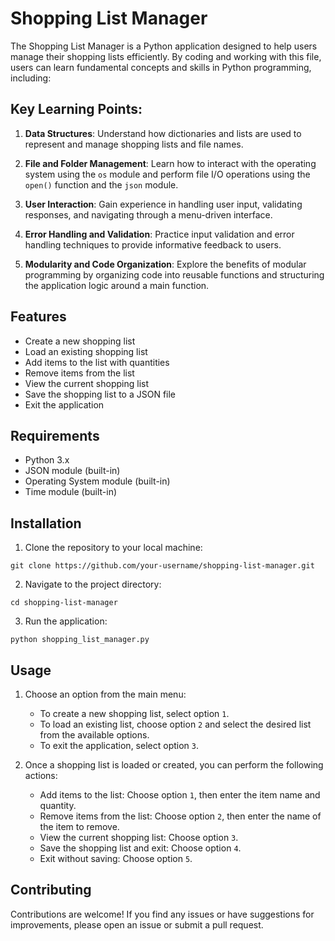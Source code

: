 # Shopping List Manager

The Shopping List Manager is a Python application designed to help users manage their shopping lists efficiently. By coding and working with this file, users can learn fundamental concepts and skills in Python programming, including:

## Key Learning Points:

1. **Data Structures**: Understand how dictionaries and lists are used to represent and manage shopping lists and file names.

2. **File and Folder Management**: Learn how to interact with the operating system using the `os` module and perform file I/O operations using the `open()` function and the `json` module.

3. **User Interaction**: Gain experience in handling user input, validating responses, and navigating through a menu-driven interface.

4. **Error Handling and Validation**: Practice input validation and error handling techniques to provide informative feedback to users.

5. **Modularity and Code Organization**: Explore the benefits of modular programming by organizing code into reusable functions and structuring the application logic around a main function.

## Features

- Create a new shopping list
- Load an existing shopping list
- Add items to the list with quantities
- Remove items from the list
- View the current shopping list
- Save the shopping list to a JSON file
- Exit the application

## Requirements

- Python 3.x
- JSON module (built-in)
- Operating System module (built-in)
- Time module (built-in)

## Installation

1. Clone the repository to your local machine:

```
git clone https://github.com/your-username/shopping-list-manager.git
```

2. Navigate to the project directory:

```
cd shopping-list-manager
```

3. Run the application:

```
python shopping_list_manager.py
```

## Usage

1. Choose an option from the main menu:
   - To create a new shopping list, select option `1`.
   - To load an existing list, choose option `2` and select the desired list from the available options.
   - To exit the application, select option `3`.

2. Once a shopping list is loaded or created, you can perform the following actions:
   - Add items to the list: Choose option `1`, then enter the item name and quantity.
   - Remove items from the list: Choose option `2`, then enter the name of the item to remove.
   - View the current shopping list: Choose option `3`.
   - Save the shopping list and exit: Choose option `4`.
   - Exit without saving: Choose option `5`.

## Contributing

Contributions are welcome! If you find any issues or have suggestions for improvements, please open an issue or submit a pull request.
